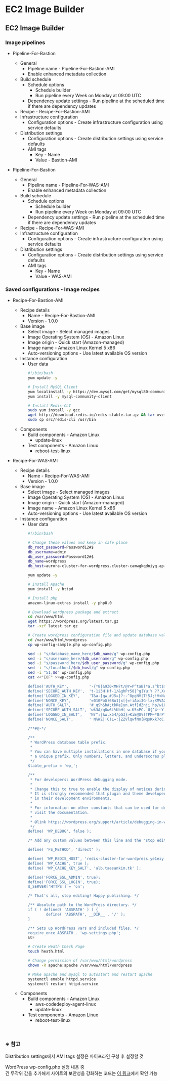 # EC2 Image Builder

## EC2 Image Builder
### Image pipelines
- Pipeline-For-Bastion
  - General
    - Pipeline name - Pipeline-For-Bastion-AMI
    - Enable enhanced metadata collection
  - Build schedule
    - Schedule options
      - Schedule builder
      - Run pipeline every Week on Monday at 09:00 UTC
    - Dependency update settings - Run pipeline at the scheduled time if there are dependency updates
  - Recipe - Recipe-For-Bastion-AMI
  - Infrastructure configuration
    - Configuration options - Create infrastructure configuration using service defaults
  - Distribution settings
    - Configuration options - Create distribution settings using service defaults
    - AMI tags
      - Key - Name
      - Value - Bastion-AMI

- Pipeline-For-Bastion
  - General
    - Pipeline name - Pipeline-For-WAS-AMI
    - Enable enhanced metadata collection
  - Build schedule
    - Schedule options
      - Schedule builder
      - Run pipeline every Week on Monday at 09:00 UTC
    - Dependency update settings - Run pipeline at the scheduled time if there are dependency updates
  - Recipe - Recipe-For-WAS-AMI
  - Infrastructure configuration
    - Configuration options - Create infrastructure configuration using service defaults
  - Distribution settings
    - Configuration options - Create distribution settings using service defaults
    - AMI tags
      - Key - Name
      - Value - WAS-AMI

### Saved configurations - Image recipes
- Recipe-For-Bastion-AMI
  - Recipe details
    - Name - Recipe-For-Bastion-AMI
    - Version - 1.0.0
  - Base image
    - Select image - Select managed images
    - Image Operating System (OS) - Amazon Linux
    - Image origin - Quick start (Amazon-managed)
    - Image name - Amazon Linux Kernel 5 x86
    - Auto-versioning options - Use latest available OS version
  - Instance configuration
    - User data
      ```bash
      #!/bin/bash
      yum update -y

      # Install MySQL Client
      yum localinstall -y https://dev.mysql.com/get/mysql80-community-release-el7-5.noarch.rpm
      yum install -y mysql-community-client

      # Install Redis-CLI
      sudo yum install -y gcc
      wget http://download.redis.io/redis-stable.tar.gz && tar xvzf redis-stable.tar.gz && cd redis-stable && make
      sudo cp src/redis-cli /usr/bin
      ```
  - Components
    - Build components - Amazon Linux
      - update-linux
    - Test components - Amazon Linux
      - reboot-test-linux

- Recipe-For-WAS-AMI
  - Recipe details
    - Name - Recipe-For-WAS-AMI
    - Version - 1.0.0
  - Base image
    - Select image - Select managed images
    - Image Operating System (OS) - Amazon Linux
    - Image origin - Quick start (Amazon-managed)
    - Image name - Amazon Linux Kernel 5 x86
    - Auto-versioning options - Use latest available OS version
  - Instance configuration
    - User data
      ```bash
      #!/bin/bash
      
      # Change these values and keep in safe place
      db_root_password=Password12#$
      db_username=admin
      db_user_password=Password12#$
      db_name=wordpress
      db_host=aurora-cluster-for-wordpress.cluster-camwgkqdniyq.ap-northeast-2.rds.amazonaws.com

      yum update -y

      # Install Apache
      yum install -y httpd

      # Install php
      amazon-linux-extras install -y php8.0

      # Download wordpress package and extract
      cd /var/www/html
      wget https://wordpress.org/latest.tar.gz
      tar -xzf latest.tar.gz

      # Create wordpress configuration file and update database value
      cd /var/www/html/wordpress
      cp wp-config-sample.php wp-config.php

      sed -i "s/database_name_here/$db_name/g" wp-config.php
      sed -i "s/username_here/$db_username/g" wp-config.php
      sed -i "s/password_here/$db_user_password/g" wp-config.php
      sed -i "s/localhost/$db_host/g" wp-config.php
      sed -i "51,$d" wp-config.php
      cat <<"EOF" >>wp-config.php

      define('AUTH_KEY',         '-{*8{&9Z0<MH7t/@Y=P^taB(*a.z^kt$>v1$NJ(7v1PD$b/YH4puBGi;bs1bb9<9');
      define('SECURE_AUTH_KEY',  't-1i3H|Hf-1/&ghPr58|^g]Yu:Y ??,Xc|G:%+~NvTO$>]X!i,OB0O1CN23$Y!:}');
      define('LOGGED_IN_KEY',    'T&a-]qw_#J5=}?:-^8pgNV|T!5J;!V<Na<o%]]v3&TY<eV4|A&::VsBT)^9GY0-0');
      define('NONCE_KEY',        '=010PoG)6Bu1|x[{=!iAoi3G-lx;XMVAZ6pzBmg8$/&?7yv+/o}Y+|AziUxdbr(u');
      define('AUTH_SALT',        '#_qSh&b#;tkRe]yn.Atf}dZnji hp/w10xU:k50XLLWF7}E<{.]w2+Eov;6Mb5<w');
      define('SECURE_AUTH_SALT', 'wk3A/q8w6L%UbH( w.K5<PC. U{^4~~Y-6wlQd-[**/[Q[l-5zxpQC}-u-R?Uocs');
      define('LOGGED_IN_SALT',   'Nr^;|&w,x54/pG3}>KiE@U%(TPM~*0rPT*!Tko8eF?V?ke)h,}{1|A)|v8c~n3Z[');
      define('NONCE_SALT',       ' N%WZ||C)L=:|ZZVlqwfNn[@qsKxk7cC,x@~)$O~/g]Y%+jASwH&^{{AWipjGf/r');
      
      /**#@-*/

      /**
       * WordPress database table prefix.
       *
       * You can have multiple installations in one database if you give each
       * a unique prefix. Only numbers, letters, and underscores please!
       */
      $table_prefix = 'wp_';

      /**
       * For developers: WordPress debugging mode.
       *
       * Change this to true to enable the display of notices during development.
       * It is strongly recommended that plugin and theme developers use WP_DEBUG
       * in their development environments.
       *
       * For information on other constants that can be used for debugging,
       * visit the documentation.
       *
       * @link https://wordpress.org/support/article/debugging-in-wordpress/
       */
      define( 'WP_DEBUG', false );

      /* Add any custom values between this line and the "stop editing" line. */

      define( 'FS_METHOD', 'direct' );

      define( 'WP_REDIS_HOST', 'redis-cluster-for-wordpress.ye1eiy.ng.0001.apn2.cache.amazonaws.com' );
      define( 'WP_CACHE', true );
      define( 'WP_CACHE_KEY_SALT', 'alb.taesankim.tk' );

      define('FORCE_SSL_ADMIN', true);
      define('FORCE_SSL_LOGIN', true);
      $_SERVER['HTTPS'] = 'on';
      
      /* That's all, stop editing! Happy publishing. */

      /** Absolute path to the WordPress directory. */
      if ( ! defined( 'ABSPATH' ) ) {
              define( 'ABSPATH', __DIR__ . '/' );
      }

      /** Sets up WordPress vars and included files. */
      require_once ABSPATH . 'wp-settings.php';
      EOF

      # Create Heath Check Page
      touch heath.html

      # Change permission of /var/www/html/wordpress
      chown -R apache:apache /var/www/html/wordpress

      # Make apache and mysql to autostart and restart apache
      systemctl enable httpd.service
      systemctl restart httpd.service
      ```
  - Components
    - Build components - Amazon Linux
      - aws-codedeploy-agent-linux
      - update-linux
    - Test components - Amazon Linux
      - reboot-test-linux

<br/>

### ※ 참고
Distribution settings에서 AMI tags 설정은 파이프라인 구성 후 설정할 것

WordPress wp-config.php 설정 내용 중  
긴 무작위 값을 추가해서 사이트의 보안성을 강화하는 코드는 [이 링크](https://api.wordpress.org/secret-key/1.1/salt/)에서 확인 가능
